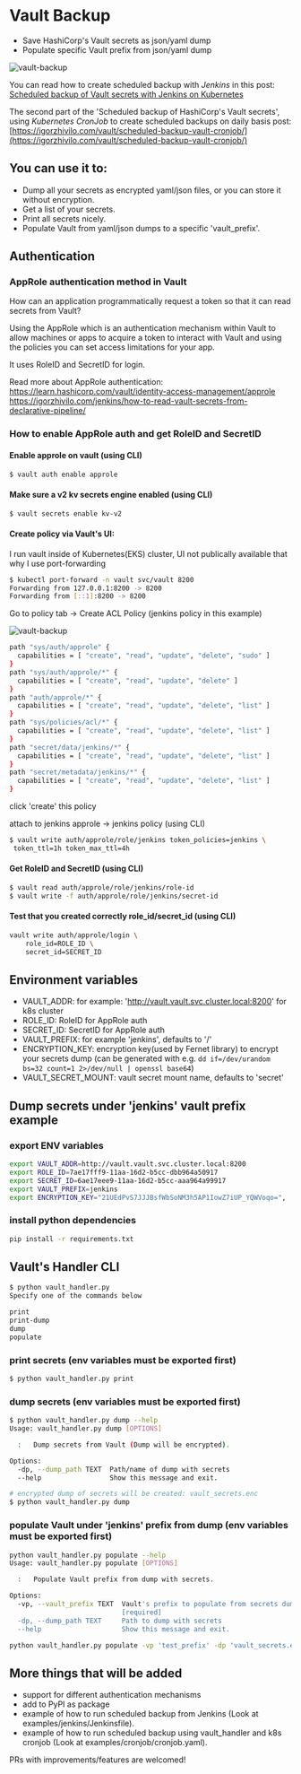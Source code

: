 # Vault Backup

* Save HashiCorp's Vault secrets as json/yaml dump
* Populate specific Vault prefix from json/yaml dump

![vault-backup](images/logo.png)

You can read how to create scheduled backup with *Jenkins* in this post:
[Scheduled backup of Vault secrets with Jenkins on Kubernetes](https://igorzhivilo.com/vault/scheduled-backup-vault-secrets/)

The second part of the 'Scheduled backup of HashiCorp's Vault secrets', using *Kubernetes CronJob* to create scheduled backups on daily basis post: [https://igorzhivilo.com/vault/scheduled-backup-vault-cronjob/](https://igorzhivilo.com/vault/scheduled-backup-vault-cronjob/)

## You can use it to:

* Dump all your secrets as encrypted yaml/json files, or you can store it without encryption.
* Get a list of your secrets.
* Print all secrets nicely.
* Populate Vault from yaml/json dumps to a specific 'vault_prefix'.

## Authentication

### AppRole authentication method in Vault
How can an application programmatically request a token so that it can read secrets from Vault?

Using the AppRole which is an authentication mechanism within Vault to allow machines or apps to acquire a token to interact with Vault and using the policies you can set access limitations for your app.

It uses RoleID and SecretID for login.

Read more about AppRole authentication:
https://learn.hashicorp.com/vault/identity-access-management/approle
https://igorzhivilo.com/jenkins/how-to-read-vault-secrets-from-declarative-pipeline/

### How to enable AppRole auth and get RoleID and SecretID

#### Enable approle on vault (using CLI)

``` bash
$ vault auth enable approle
```

#### Make sure a v2 kv secrets engine enabled (using CLI)

``` bash
$ vault secrets enable kv-v2
```

#### Create policy via Vault's UI:

I run vault inside of Kubernetes(EKS) cluster, UI not publically available that why I use port-forwarding

``` bash
$ kubectl port-forward -n vault svc/vault 8200
Forwarding from 127.0.0.1:8200 -> 8200
Forwarding from [::1]:8200 -> 8200
```

Go to policy tab -> Create ACL Policy (jenkins policy in this example)

![vault-backup](images/1.png)

``` bash
path "sys/auth/approle" {
  capabilities = [ "create", "read", "update", "delete", "sudo" ]
}
path "sys/auth/approle/*" {
  capabilities = [ "create", "read", "update", "delete" ]
}
path "auth/approle/*" {
  capabilities = [ "create", "read", "update", "delete", "list" ]
}
path "sys/policies/acl/*" {
  capabilities = [ "create", "read", "update", "delete", "list" ]
}
path "secret/data/jenkins/*" {
  capabilities = [ "create", "read", "update", "delete", "list" ]
}
path "secret/metadata/jenkins/*" {
  capabilities = [ "create", "read", "update", "delete", "list" ]
}
```

click 'create' this policy

attach to jenkins approle -> jenkins policy (using CLI)

``` bash
$ vault write auth/approle/role/jenkins token_policies=jenkins \
 token_ttl=1h token_max_ttl=4h
```

#### Get RoleID and SecretID (using CLI)

``` bash
$ vault read auth/approle/role/jenkins/role-id
$ vault write -f auth/approle/role/jenkins/secret-id
```

#### Test that you created correctly role_id/secret_id (using CLI)

``` bash
vault write auth/approle/login \
    role_id=ROLE_ID \
    secret_id=SECRET_ID
```

## Environment variables

<!-- markdown-link-check-disable -->
* VAULT_ADDR: for example: 'http://vault.vault.svc.cluster.local:8200' for k8s cluster
* ROLE_ID:  RoleID for AppRole auth
* SECRET_ID:  SecretID for AppRole auth
* VAULT_PREFIX: for example 'jenkins', defaults to '/'
* ENCRYPTION_KEY: encryption key(used by Fernet library) to encrypt your secrets dump (can be generated with e.g. `dd if=/dev/urandom bs=32 count=1 2>/dev/null | openssl base64`)
* VAULT_SECRET_MOUNT: vault secret mount name, defaults to 'secret'
<!-- markdown-link-check-enable -->

## Dump secrets under 'jenkins' vault prefix example

### export ENV variables

<!-- markdown-link-check-disable -->
``` bash
export VAULT_ADDR=http://vault.vault.svc.cluster.local:8200
export ROLE_ID=7ae17fff9-11aa-16d2-b5cc-dbb964a50917
export SECRET_ID=6ae17eee9-11aa-16d2-b5cc-aaa964a99917
export VAULT_PREFIX=jenkins
export ENCRYPTION_KEY="21UEdPvS7JJJBsfWbSoNM3h5AP1IowZ7iUP_YQWVoqo=",
```
<!-- markdown-link-check-enable -->

###  install python dependencies

``` bash
pip install -r requirements.txt
```

## Vault's Handler CLI

``` bash
$ python vault_handler.py
Specify one of the commands below

print
print-dump
dump
populate
```

### print secrets (env variables must be exported first)

``` bash
$ python vault_handler.py print
```

### dump secrets (env variables must be exported first)

``` bash
$ python vault_handler.py dump --help
Usage: vault_handler.py dump [OPTIONS]

  :   Dump secrets from Vault (Dump will be encrypted).

Options:
  -dp, --dump_path TEXT  Path/name of dump with secrets
  --help                 Show this message and exit.
```

``` bash
# encrypted dump of secrets will be created: vault_secrets.enc
$ python vault_handler.py dump
```

### populate Vault under 'jenkins' prefix from dump (env variables must be exported first)

``` bash
python vault_handler.py populate --help
Usage: vault_handler.py populate [OPTIONS]

  :   Populate Vault prefix from dump with secrets.

Options:
  -vp, --vault_prefix TEXT  Vault's prefix to populate from secrets dump
                            [required]
  -dp, --dump_path TEXT     Path to dump with secrets
  --help                    Show this message and exit.
```

``` bash
python vault_handler.py populate -vp 'test_prefix' -dp 'vault_secrets.enc'
```

## More things that will be added

* support for different authentication mechanisms
* add to PyPI as package
* example of how to run scheduled backup from Jenkins (Look at examples/jenkins/Jenkinsfile).
* example of how to run scheduled backup using vault_handler and k8s cronjob (Look at examples/cronjob/cronjob.yaml).

PRs with improvements/features are welcomed!
